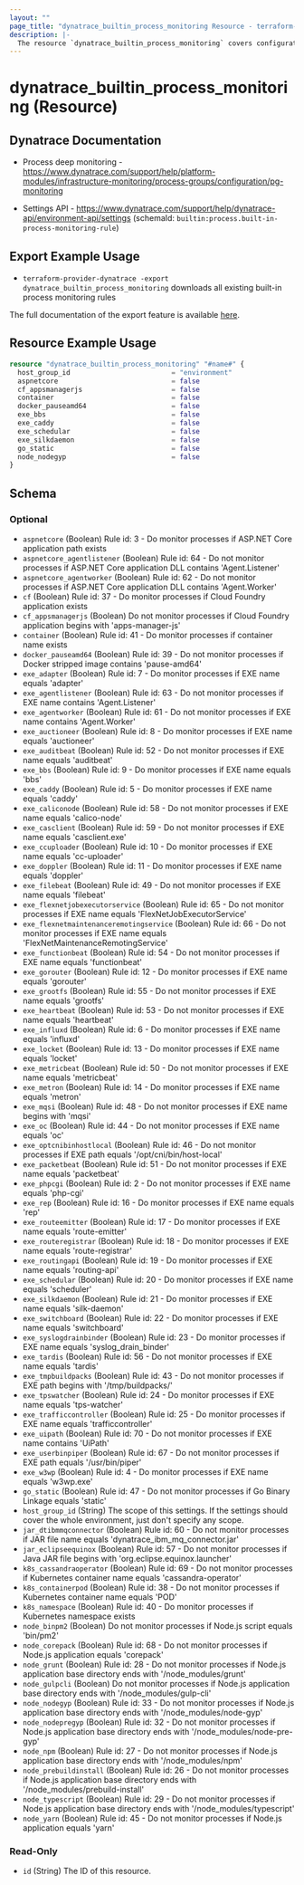 ```yaml
---
layout: ""
page_title: "dynatrace_builtin_process_monitoring Resource - terraform-provider-dynatrace"
description: |-
  The resource `dynatrace_builtin_process_monitoring` covers configuration for built-in process monitoring rules
---
```


# dynatrace_builtin_process_monitoring (Resource)

## Dynatrace Documentation

- Process deep monitoring - https://www.dynatrace.com/support/help/platform-modules/infrastructure-monitoring/process-groups/configuration/pg-monitoring

- Settings API - https://www.dynatrace.com/support/help/dynatrace-api/environment-api/settings (schemaId: `builtin:process.built-in-process-monitoring-rule`)

## Export Example Usage

- `terraform-provider-dynatrace -export dynatrace_builtin_process_monitoring` downloads all existing built-in process monitoring rules

The full documentation of the export feature is available [here](https://registry.terraform.io/providers/dynatrace-oss/dynatrace/latest/docs/guides/export-v2).

## Resource Example Usage

```terraform
resource "dynatrace_builtin_process_monitoring" "#name#" {
  host_group_id                         = "environment"
  aspnetcore                            = false
  cf_appsmanagerjs                      = false
  container                             = false
  docker_pauseamd64                     = false
  exe_bbs                               = false
  exe_caddy                             = false
  exe_schedular                         = false
  exe_silkdaemon                        = false
  go_static                             = false
  node_nodegyp                          = false
}
```

<!-- schema generated by tfplugindocs -->
## Schema

### Optional

- `aspnetcore` (Boolean) Rule id: 3 - Do monitor processes if ASP.NET Core application path exists
- `aspnetcore_agentlistener` (Boolean) Rule id: 64 - Do not monitor processes if ASP.NET Core application DLL contains 'Agent.Listener'
- `aspnetcore_agentworker` (Boolean) Rule id: 62 - Do not monitor processes if ASP.NET Core application DLL contains 'Agent.Worker'
- `cf` (Boolean) Rule id: 37 - Do monitor processes if Cloud Foundry application exists
- `cf_appsmanagerjs` (Boolean) Do not monitor processes if Cloud Foundry application begins with 'apps-manager-js'
- `container` (Boolean) Rule id: 41 - Do monitor processes if container name exists
- `docker_pauseamd64` (Boolean) Rule id: 39 - Do not monitor processes if Docker stripped image contains 'pause-amd64'
- `exe_adapter` (Boolean) Rule id: 7 - Do monitor processes if EXE name equals 'adapter'
- `exe_agentlistener` (Boolean) Rule id: 63 - Do not monitor processes if EXE name contains 'Agent.Listener'
- `exe_agentworker` (Boolean) Rule id: 61 - Do not monitor processes if EXE name contains 'Agent.Worker'
- `exe_auctioneer` (Boolean) Rule id: 8 - Do monitor processes if EXE name equals 'auctioneer'
- `exe_auditbeat` (Boolean) Rule id: 52 - Do not monitor processes if EXE name equals 'auditbeat'
- `exe_bbs` (Boolean) Rule id: 9 - Do monitor processes if EXE name equals 'bbs'
- `exe_caddy` (Boolean) Rule id: 5 - Do monitor processes if EXE name equals 'caddy'
- `exe_caliconode` (Boolean) Rule id: 58 - Do not monitor processes if EXE name equals 'calico-node'
- `exe_casclient` (Boolean) Rule id: 59 - Do not monitor processes if EXE name equals 'casclient.exe'
- `exe_ccuploader` (Boolean) Rule id: 10 - Do monitor processes if EXE name equals 'cc-uploader'
- `exe_doppler` (Boolean) Rule id: 11 - Do monitor processes if EXE name equals 'doppler'
- `exe_filebeat` (Boolean) Rule id: 49 - Do not monitor processes if EXE name equals 'filebeat'
- `exe_flexnetjobexecutorservice` (Boolean) Rule id: 65 - Do not monitor processes if EXE name equals 'FlexNetJobExecutorService'
- `exe_flexnetmaintenanceremotingservice` (Boolean) Rule id: 66 - Do not monitor processes if EXE name equals 'FlexNetMaintenanceRemotingService'
- `exe_functionbeat` (Boolean) Rule id: 54 - Do not monitor processes if EXE name equals 'functionbeat'
- `exe_gorouter` (Boolean) Rule id: 12 - Do monitor processes if EXE name equals 'gorouter'
- `exe_grootfs` (Boolean) Rule id: 55 - Do not monitor processes if EXE name equals 'grootfs'
- `exe_heartbeat` (Boolean) Rule id: 53 - Do not monitor processes if EXE name equals 'heartbeat'
- `exe_influxd` (Boolean) Rule id: 6 - Do monitor processes if EXE name equals 'influxd'
- `exe_locket` (Boolean) Rule id: 13 - Do monitor processes if EXE name equals 'locket'
- `exe_metricbeat` (Boolean) Rule id: 50 - Do not monitor processes if EXE name equals 'metricbeat'
- `exe_metron` (Boolean) Rule id: 14 - Do monitor processes if EXE name equals 'metron'
- `exe_mqsi` (Boolean) Rule id: 48 - Do not monitor processes if EXE name begins with 'mqsi'
- `exe_oc` (Boolean) Rule id: 44 - Do not monitor processes if EXE name equals 'oc'
- `exe_optcnibinhostlocal` (Boolean) Rule id: 46 - Do not monitor processes if EXE path equals '/opt/cni/bin/host-local'
- `exe_packetbeat` (Boolean) Rule id: 51 - Do not monitor processes if EXE name equals 'packetbeat'
- `exe_phpcgi` (Boolean) Rule id: 2 - Do not monitor processes if EXE name equals 'php-cgi'
- `exe_rep` (Boolean) Rule id: 16 - Do monitor processes if EXE name equals 'rep'
- `exe_routeemitter` (Boolean) Rule id: 17 - Do monitor processes if EXE name equals 'route-emitter'
- `exe_routeregistrar` (Boolean) Rule id: 18 - Do monitor processes if EXE name equals 'route-registrar'
- `exe_routingapi` (Boolean) Rule id: 19 - Do monitor processes if EXE name equals 'routing-api'
- `exe_schedular` (Boolean) Rule id: 20 - Do monitor processes if EXE name equals 'scheduler'
- `exe_silkdaemon` (Boolean) Rule id: 21 - Do monitor processes if EXE name equals 'silk-daemon'
- `exe_switchboard` (Boolean) Rule id: 22 - Do monitor processes if EXE name equals 'switchboard'
- `exe_syslogdrainbinder` (Boolean) Rule id: 23 - Do monitor processes if EXE name equals 'syslog_drain_binder'
- `exe_tardis` (Boolean) Rule id: 56 - Do not monitor processes if EXE name equals 'tardis'
- `exe_tmpbuildpacks` (Boolean) Rule id: 43 - Do not monitor processes if EXE path begins with '/tmp/buildpacks/'
- `exe_tpswatcher` (Boolean) Rule id: 24 - Do monitor processes if EXE name equals 'tps-watcher'
- `exe_trafficcontroller` (Boolean) Rule id: 25 - Do monitor processes if EXE name equals 'trafficcontroller'
- `exe_uipath` (Boolean) Rule id: 70 - Do not monitor processes if EXE name contains 'UiPath'
- `exe_userbinpiper` (Boolean) Rule id: 67 - Do not monitor processes if EXE path equals '/usr/bin/piper'
- `exe_w3wp` (Boolean) Rule id: 4 - Do monitor processes if EXE name equals 'w3wp.exe'
- `go_static` (Boolean) Rule id: 47 - Do not monitor processes if Go Binary Linkage equals 'static'
- `host_group_id` (String) The scope of this settings. If the settings should cover the whole environment, just don't specify any scope.
- `jar_dtibmmqconnector` (Boolean) Rule id: 60 - Do not monitor processes if JAR file name equals 'dynatrace_ibm_mq_connector.jar'
- `jar_eclipseequinox` (Boolean) Rule id: 57 - Do not monitor processes if Java JAR file begins with 'org.eclipse.equinox.launcher'
- `k8s_cassandraoperator` (Boolean) Rule id: 69 - Do not monitor processes if Kubernetes container name equals 'cassandra-operator'
- `k8s_containerpod` (Boolean) Rule id: 38 - Do not monitor processes if Kubernetes container name equals 'POD'
- `k8s_namespace` (Boolean) Rule id: 40 - Do monitor processes if Kubernetes namespace exists
- `node_binpm2` (Boolean) Do not monitor processes if Node.js script equals 'bin/pm2'
- `node_corepack` (Boolean) Rule id: 68 - Do not monitor processes if Node.js application equals 'corepack'
- `node_grunt` (Boolean) Rule id: 28 - Do not monitor processes if Node.js application base directory ends with '/node_modules/grunt'
- `node_gulpcli` (Boolean) Do not monitor processes if Node.js application base directory ends with '/node_modules/gulp-cli'
- `node_nodegyp` (Boolean) Rule id: 33 - Do not monitor processes if Node.js application base directory ends with '/node_modules/node-gyp'
- `node_nodepregyp` (Boolean) Rule id: 32 - Do not monitor processes if Node.js application base directory ends with '/node_modules/node-pre-gyp'
- `node_npm` (Boolean) Rule id: 27 - Do not monitor processes if Node.js application base directory ends with '/node_modules/npm'
- `node_prebuildinstall` (Boolean) Rule id: 26 - Do not monitor processes if Node.js application base directory ends with '/node_modules/prebuild-install'
- `node_typescript` (Boolean) Rule id: 29 - Do not monitor processes if Node.js application base directory ends with '/node_modules/typescript'
- `node_yarn` (Boolean) Rule id: 45 - Do not monitor processes if Node.js application equals 'yarn'

### Read-Only

- `id` (String) The ID of this resource.
 